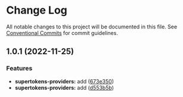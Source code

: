 # Change Log

All notable changes to this project will be documented in this file.
See [Conventional Commits](https://conventionalcommits.org) for commit guidelines.

## 1.0.1 (2022-11-25)


### Features

* **supertokens-providers:** add ([673e350](https://github.com/eunchurn/packages/commit/673e3508a003436e186db0f69d09cab77831df7b))
* **supertokens-providers:** add ([d553b5b](https://github.com/eunchurn/packages/commit/d553b5bb17da1bda57554a8b357e0655fe16a3f0))
